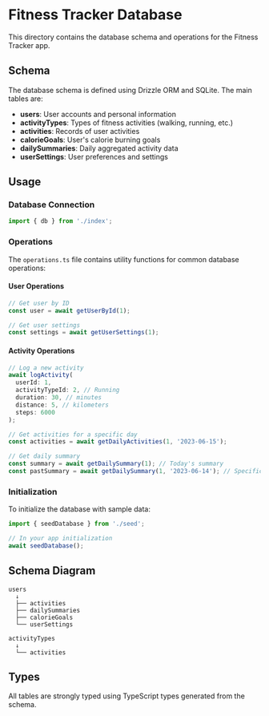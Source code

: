 # Fitness Tracker Database

This directory contains the database schema and operations for the Fitness Tracker app.

## Schema

The database schema is defined using Drizzle ORM and SQLite. The main tables are:

- **users**: User accounts and personal information
- **activityTypes**: Types of fitness activities (walking, running, etc.)
- **activities**: Records of user activities
- **calorieGoals**: User's calorie burning goals
- **dailySummaries**: Daily aggregated activity data
- **userSettings**: User preferences and settings

## Usage

### Database Connection

```typescript
import { db } from './index';
```

### Operations

The `operations.ts` file contains utility functions for common database operations:

#### User Operations

```typescript
// Get user by ID
const user = await getUserById(1);

// Get user settings
const settings = await getUserSettings(1);
```

#### Activity Operations

```typescript
// Log a new activity
await logActivity(
  userId: 1,
  activityTypeId: 2, // Running
  duration: 30, // minutes
  distance: 5, // kilometers
  steps: 6000
);

// Get activities for a specific day
const activities = await getDailyActivities(1, '2023-06-15');

// Get daily summary
const summary = await getDailySummary(1); // Today's summary
const pastSummary = await getDailySummary(1, '2023-06-14'); // Specific date
```

### Initialization

To initialize the database with sample data:

```typescript
import { seedDatabase } from './seed';

// In your app initialization
await seedDatabase();
```

## Schema Diagram

```
users
  ↓
  ├── activities
  ├── dailySummaries
  ├── calorieGoals
  └── userSettings

activityTypes
  ↓
  └── activities
```

## Types

All tables are strongly typed using TypeScript types generated from the schema. 